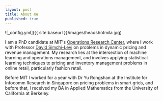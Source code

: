 ```yaml
---
layout: post
title: About me
published: true
---
```

![_config.yml]({{ site.baseurl }}/images/headshotmila.jpg) 

I am a PhD candidate at MIT's [Operations Research Center](https://orc.mit.edu/), where I work with Professor [David Simchi-Levi](http://slevi1.mit.edu/) on problems in dynamic pricing and revenue management.  My research lies at the intersection of machine learning and operations management, and involves applying statistical learning techniques to pricing and inventory management problems in online retail, particularly fashion retail.

Before MIT I worked for a year with Dr Yu Rongshan at the Institute for Infocomm Research in Singapore on pricing problems in smart grids, and before that, I received my BA in Applied Mathematics from the University of California at Berkeley.